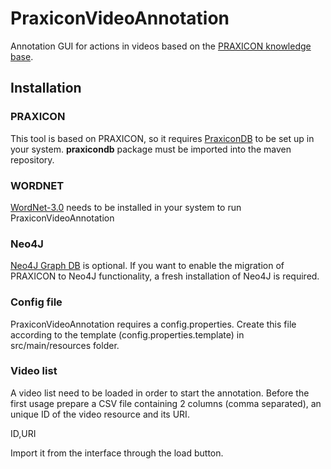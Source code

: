 # PraxiconVideoAnnotation
Annotation GUI for actions in videos based on the [PRAXICON knowledge base](https://github.com/CSRI/PraxiconDB).

## Installation

### PRAXICON
This tool is based on PRAXICON, so it requires [PraxiconDB](https://github.com/CSRI/PraxiconDB) to be set up in your system.
**praxicondb** package must be imported into the maven repository.

### WORDNET
[WordNet-3.0](https://wordnet.princeton.edu/wordnet/download/) needs to be installed in your system to run PraxiconVideoAnnotation

### Neo4J
[Neo4J Graph DB](https://neo4j.com/) is optional. If you want to enable the migration of PRAXICON to Neo4J functionality, a fresh installation of Neo4J is required.

### Config file
PraxiconVideoAnnotation requires a config.properties. Create this file according to the template (config.properties.template) in src/main/resources folder.

### Video list
A video list need to be loaded in order to start the annotation. Before the first usage prepare a CSV file containing 2 columns (comma separated), an unique ID of the video resource and its URI.

ID,URI

Import it from the interface through the load button.


